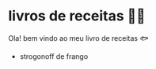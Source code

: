 # livros de receitas :man_cook:

Ola! bem vindo ao meu livro de receitas :fish:

- strogonoff de frango
